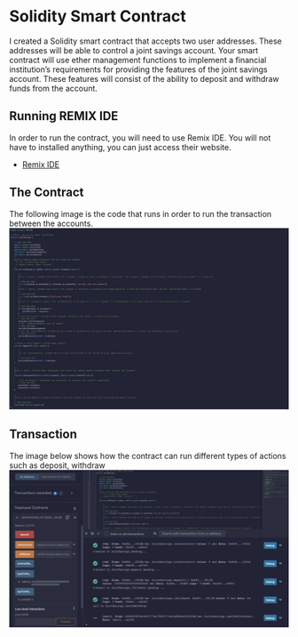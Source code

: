 # Solidity Smart Contract
I created a Solidity smart contract that accepts two user addresses. These addresses will be able to control a joint savings account. Your smart contract will use ether management functions to implement a financial institution’s requirements for providing the features of the joint savings account. These features will consist of the ability to deposit and withdraw funds from the account.

## Running REMIX IDE
In order to run the contract, you will need to use Remix IDE. You will not have to installed anything, you can just access their website.

* [Remix IDE](https://remix.ethereum.org/)

## The Contract
The following image is the code that runs in order to run the transaction between the accounts.
![1](1.png)


## Transaction
The image below shows how the contract can run different types of actions such as deposit, withdraw
![2](2.png)